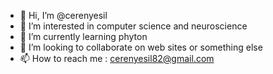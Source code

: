 - 👋 Hi, I’m @cerenyesil
- 👀 I’m interested in computer science and neuroscience
- 🌱 I’m currently learning phyton
- 💞️ I’m looking to collaborate on web sites or something else 
- 📫 How to reach me : cerenyesil82@gmail.com 

<!---
cerenyesil/cerenyesil is a ✨ special ✨ repository because its `README.md` (this file) appears on your GitHub profile.
You can click the Preview link to take a look at your changes.
--->
